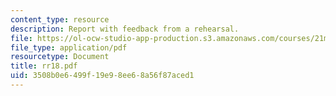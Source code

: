 ```yaml
---
content_type: resource
description: Report with feedback from a rehearsal.
file: https://ol-ocw-studio-app-production.s3.amazonaws.com/courses/21m-873-theater-arts-topics-suburbia-january-iap-2008/3508b0e6499f19e98ee68a56f87aced1_rr18.pdf
file_type: application/pdf
resourcetype: Document
title: rr18.pdf
uid: 3508b0e6-499f-19e9-8ee6-8a56f87aced1
---
```

